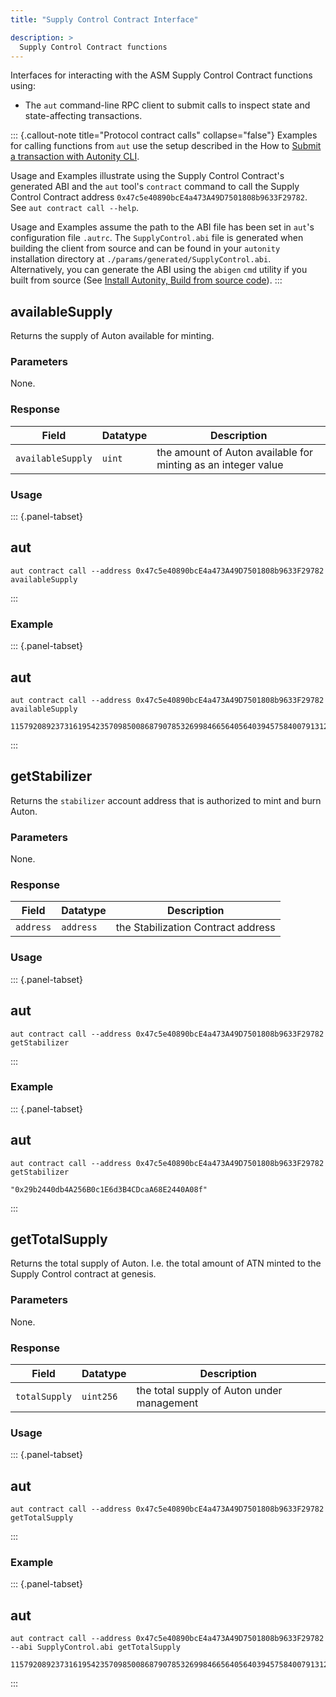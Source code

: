 ```yaml
---
title: "Supply Control Contract Interface"

description: >
  Supply Control Contract functions
---
```


Interfaces for interacting with the ASM Supply Control Contract functions using:

- The `aut` command-line RPC client to submit calls to inspect state and state-affecting transactions.

::: {.callout-note title="Protocol contract calls" collapse="false"}
Examples for calling functions from `aut` use the setup described in the How to [Submit a transaction with Autonity CLI](/account-holders/submit-trans-aut/).

Usage and Examples illustrate using the Supply Control Contract's generated ABI and the `aut` tool's `contract` command to call the Supply Control Contract address `0x47c5e40890bcE4a473A49D7501808b9633F29782`. See `aut contract call --help`.

Usage and Examples assume the path to the ABI file has been set in `aut`'s configuration file `.autrc`. The `SupplyControl.abi` file is generated when building the client from source and can be found in your `autonity` installation directory at `./params/generated/SupplyControl.abi`. Alternatively, you can generate the ABI using the `abigen` `cmd` utility if you built from source (See [Install Autonity, Build from source code](/node-operators/install-aut/#install-source)).
:::


## availableSupply

Returns the supply of Auton available for minting.

### Parameters

None.

### Response

| Field | Datatype | Description |
| --| --| --|
| `availableSupply` | `uint` | the amount of Auton available for minting as an integer value |

### Usage

::: {.panel-tabset}
## aut
``` {.aut}
aut contract call --address 0x47c5e40890bcE4a473A49D7501808b9633F29782 availableSupply
```
:::

### Example

::: {.panel-tabset}
## aut
``` {.aut}
aut contract call --address 0x47c5e40890bcE4a473A49D7501808b9633F29782 availableSupply
```
```console
115792089237316195423570985008687907853269984665640564039457584007913129639935
```
:::


## getStabilizer

Returns the `stabilizer` account address that is authorized to mint and burn Auton.
    
### Parameters

None.

### Response

| Field | Datatype| Description |
| --| --| --|
| `address` | `address` | the Stabilization Contract address |

### Usage

::: {.panel-tabset}
## aut
``` {.aut}
aut contract call --address 0x47c5e40890bcE4a473A49D7501808b9633F29782 getStabilizer
```
:::

### Example

::: {.panel-tabset}
## aut
``` {.aut}
aut contract call --address 0x47c5e40890bcE4a473A49D7501808b9633F29782 getStabilizer
```
```console
"0x29b2440db4A256B0c1E6d3B4CDcaA68E2440A08f"
```
:::


## getTotalSupply

Returns the total supply of Auton. I.e. the total amount of ATN minted to the Supply Control contract at genesis.

### Parameters

None.

### Response

| Field | Datatype| Description |
| --| --| --|
| `totalSupply` | `uint256` | the total supply of Auton under management |

### Usage

::: {.panel-tabset}
## aut
``` {.aut}
aut contract call --address 0x47c5e40890bcE4a473A49D7501808b9633F29782 getTotalSupply
```
:::

### Example

::: {.panel-tabset}
## aut
``` {.aut}
aut contract call --address 0x47c5e40890bcE4a473A49D7501808b9633F29782 --abi SupplyControl.abi getTotalSupply
```
```console
115792089237316195423570985008687907853269984665640564039457584007913129639935
```
:::
